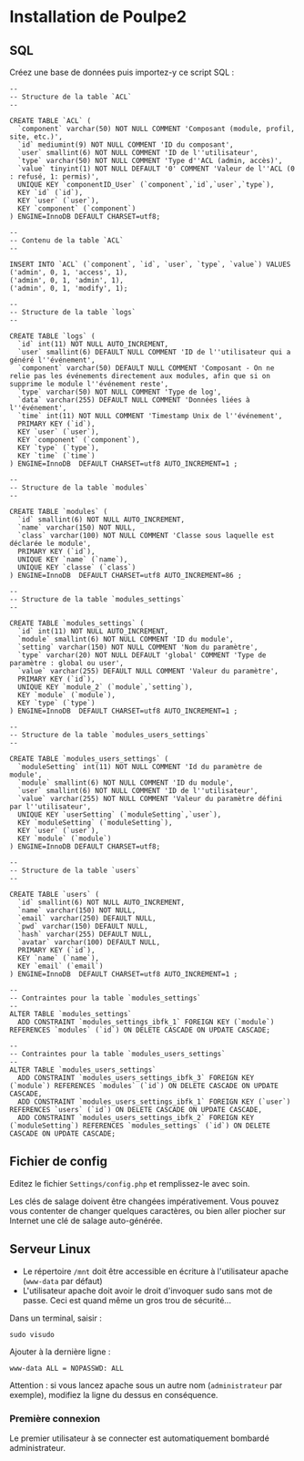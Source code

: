 # Installation de Poulpe2

## SQL

Créez une base de données puis importez-y ce script SQL :

	--
	-- Structure de la table `ACL`
	--

	CREATE TABLE `ACL` (
	  `component` varchar(50) NOT NULL COMMENT 'Composant (module, profil, site, etc.)',
	  `id` mediumint(9) NOT NULL COMMENT 'ID du composant',
	  `user` smallint(6) NOT NULL COMMENT 'ID de l''utilisateur',
	  `type` varchar(50) NOT NULL COMMENT 'Type d''ACL (admin, accès)',
	  `value` tinyint(1) NOT NULL DEFAULT '0' COMMENT 'Valeur de l''ACL (0 : refusé, 1: permis)',
	  UNIQUE KEY `componentID_User` (`component`,`id`,`user`,`type`),
	  KEY `id` (`id`),
	  KEY `user` (`user`),
	  KEY `component` (`component`)
	) ENGINE=InnoDB DEFAULT CHARSET=utf8;

	--
	-- Contenu de la table `ACL`
	--

	INSERT INTO `ACL` (`component`, `id`, `user`, `type`, `value`) VALUES
	('admin', 0, 1, 'access', 1),
	('admin', 0, 1, 'admin', 1),
	('admin', 0, 1, 'modify', 1);

	--
	-- Structure de la table `logs`
	--

	CREATE TABLE `logs` (
	  `id` int(11) NOT NULL AUTO_INCREMENT,
	  `user` smallint(6) DEFAULT NULL COMMENT 'ID de l''utilisateur qui a généré l''événement',
	  `component` varchar(50) DEFAULT NULL COMMENT 'Composant - On ne relie pas les événements directement aux modules, afin que si on supprime le module l''événement reste',
	  `type` varchar(50) NOT NULL COMMENT 'Type de log',
	  `data` varchar(255) DEFAULT NULL COMMENT 'Données liées à l''événement',
	  `time` int(11) NOT NULL COMMENT 'Timestamp Unix de l''événement',
	  PRIMARY KEY (`id`),
	  KEY `user` (`user`),
	  KEY `component` (`component`),
	  KEY `type` (`type`),
	  KEY `time` (`time`)
	) ENGINE=InnoDB  DEFAULT CHARSET=utf8 AUTO_INCREMENT=1 ;

	--
	-- Structure de la table `modules`
	--

	CREATE TABLE `modules` (
	  `id` smallint(6) NOT NULL AUTO_INCREMENT,
	  `name` varchar(150) NOT NULL,
	  `class` varchar(100) NOT NULL COMMENT 'Classe sous laquelle est déclarée le module',
	  PRIMARY KEY (`id`),
	  UNIQUE KEY `name` (`name`),
	  UNIQUE KEY `classe` (`class`)
	) ENGINE=InnoDB  DEFAULT CHARSET=utf8 AUTO_INCREMENT=86 ;

	--
	-- Structure de la table `modules_settings`
	--

	CREATE TABLE `modules_settings` (
	  `id` int(11) NOT NULL AUTO_INCREMENT,
	  `module` smallint(6) NOT NULL COMMENT 'ID du module',
	  `setting` varchar(150) NOT NULL COMMENT 'Nom du paramètre',
	  `type` varchar(20) NOT NULL DEFAULT 'global' COMMENT 'Type de paramètre : global ou user',
	  `value` varchar(255) DEFAULT NULL COMMENT 'Valeur du paramètre',
	  PRIMARY KEY (`id`),
	  UNIQUE KEY `module_2` (`module`,`setting`),
	  KEY `module` (`module`),
	  KEY `type` (`type`)
	) ENGINE=InnoDB  DEFAULT CHARSET=utf8 AUTO_INCREMENT=1 ;

	--
	-- Structure de la table `modules_users_settings`
	--

	CREATE TABLE `modules_users_settings` (
	  `moduleSetting` int(11) NOT NULL COMMENT 'Id du paramètre de module',
	  `module` smallint(6) NOT NULL COMMENT 'ID du module',
	  `user` smallint(6) NOT NULL COMMENT 'ID de l''utilisateur',
	  `value` varchar(255) NOT NULL COMMENT 'Valeur du paramètre défini par l''utilisateur',
	  UNIQUE KEY `userSetting` (`moduleSetting`,`user`),
	  KEY `moduleSetting` (`moduleSetting`),
	  KEY `user` (`user`),
	  KEY `module` (`module`)
	) ENGINE=InnoDB DEFAULT CHARSET=utf8;

	--
	-- Structure de la table `users`
	--

	CREATE TABLE `users` (
	  `id` smallint(6) NOT NULL AUTO_INCREMENT,
	  `name` varchar(150) NOT NULL,
	  `email` varchar(250) DEFAULT NULL,
	  `pwd` varchar(150) DEFAULT NULL,
	  `hash` varchar(255) DEFAULT NULL,
	  `avatar` varchar(100) DEFAULT NULL,
	  PRIMARY KEY (`id`),
	  KEY `name` (`name`),
	  KEY `email` (`email`)
	) ENGINE=InnoDB  DEFAULT CHARSET=utf8 AUTO_INCREMENT=1 ;

	--
	-- Contraintes pour la table `modules_settings`
	--
	ALTER TABLE `modules_settings`
	  ADD CONSTRAINT `modules_settings_ibfk_1` FOREIGN KEY (`module`) REFERENCES `modules` (`id`) ON DELETE CASCADE ON UPDATE CASCADE;

	--
	-- Contraintes pour la table `modules_users_settings`
	--
	ALTER TABLE `modules_users_settings`
	  ADD CONSTRAINT `modules_users_settings_ibfk_3` FOREIGN KEY (`module`) REFERENCES `modules` (`id`) ON DELETE CASCADE ON UPDATE CASCADE,
	  ADD CONSTRAINT `modules_users_settings_ibfk_1` FOREIGN KEY (`user`) REFERENCES `users` (`id`) ON DELETE CASCADE ON UPDATE CASCADE,
	  ADD CONSTRAINT `modules_users_settings_ibfk_2` FOREIGN KEY (`moduleSetting`) REFERENCES `modules_settings` (`id`) ON DELETE CASCADE ON UPDATE CASCADE;

## Fichier de config

Editez le fichier `Settings/config.php` et remplissez-le avec soin.

Les clés de salage doivent être changées impérativement. Vous pouvez vous contenter de changer quelques caractères, ou bien aller piocher sur Internet une clé de salage auto-générée.

## Serveur Linux

- Le répertoire `/mnt` doit être accessible en écriture à l'utilisateur apache (`www-data` par défaut)
- L'utilisateur apache doit avoir le droit d'invoquer sudo sans mot de passe. Ceci est quand même un gros trou de sécurité...

Dans un terminal, saisir :

    sudo visudo

Ajouter à la dernière ligne :

    www-data ALL = NOPASSWD: ALL

Attention : si vous lancez apache sous un autre nom (`administrateur` par exemple), modifiez la ligne du dessus en conséquence.

### Première connexion

Le premier utilisateur à se connecter est automatiquement bombardé administrateur.